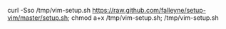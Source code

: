curl -Sso /tmp/vim-setup.sh https://raw.github.com/falleyne/setup-vim/master/setup.sh; chmod a+x /tmp/vim-setup.sh; /tmp/vim-setup.sh
